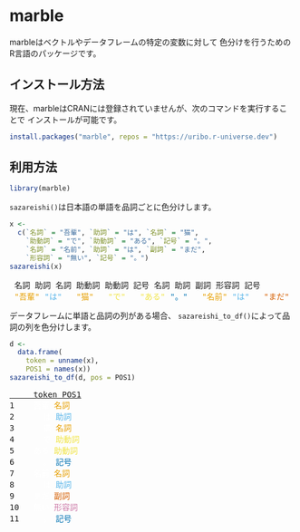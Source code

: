 
<!-- README.md is generated from README.Rmd. Please edit that file -->

# marble

<!-- badges: start -->
<!-- badges: end -->

marbleはベクトルやデータフレームの特定の変数に対して
色分けを行うためのR言語のパッケージです。

## インストール方法

現在、marbleはCRANには登録されていませんが、次のコマンドを実行することで
インストールが可能です。

``` r
install.packages("marble", repos = "https://uribo.r-universe.dev")
```

## 利用方法

``` r
library(marble)
```

`sazareishi()`は日本語の単語を品詞ごとに色分けします。

``` r
x <-
  c(`名詞` = "吾輩", `助詞` = "は", `名詞` = "猫", 
    `助動詞` = "で", `助動詞` = "ある", `記号` = "。", 
    `名詞` = "名前", `助詞` = "は", `副詞` = "まだ", 
    `形容詞` = "無い", `記号` = "。")
sazareishi(x)
```

<pre> 名詞 助詞 名詞 助動詞 助動詞 記号 名詞 助詞 副詞 形容詞 記号
<span style='color:#e69f00;'><span> "吾輩"</span></span><span style='color:#56b4e9;'><span> "は"  </span></span><span style='color:#e69f00;'><span> "猫"  </span></span><span style='color:#f0e442;'><span> "で"  </span></span><span style='color:#f0e442;'><span> "ある"</span></span><span style='color:#0072b2;'><span> "。"  </span></span><span style='color:#e69f00;'><span> "名前"</span></span><span style='color:#56b4e9;'><span> "は"  </span></span><span style='color:#d55e00;'><span> "まだ"</span></span><span style='color:#cc79a7;'><span> "無い"</span></span><span style='color:#0072b2;'><span> "。"  </span></span></pre>

データフレームに単語と品詞の列がある場合、
`sazareishi_to_df()`によって品詞の列を色分けします。

``` r
d <- 
  data.frame(
    token = unname(x),
    POS1 = names(x))
sazareishi_to_df(d, pos = POS1)
```

<pre><span style='text-decoration:underline;'>     token POS1</span>
1   <span style='color:#ffffff;'><span> 吾輩</span></span><span style='color:#e69f00;'><span> 名詞</span></span>
2   <span style='color:#ffffff;'><span>   は</span></span><span style='color:#56b4e9;'><span> 助詞</span></span>
3   <span style='color:#ffffff;'><span>   猫</span></span><span style='color:#e69f00;'><span> 名詞</span></span>
4   <span style='color:#ffffff;'><span>   で</span></span><span style='color:#f0e442;'><span> 助動詞</span></span>
5   <span style='color:#ffffff;'><span> ある</span></span><span style='color:#f0e442;'><span> 助動詞</span></span>
6   <span style='color:#ffffff;'><span>   。</span></span><span style='color:#0072b2;'><span> 記号</span></span>
7   <span style='color:#ffffff;'><span> 名前</span></span><span style='color:#e69f00;'><span> 名詞</span></span>
8   <span style='color:#ffffff;'><span>   は</span></span><span style='color:#56b4e9;'><span> 助詞</span></span>
9   <span style='color:#ffffff;'><span> まだ</span></span><span style='color:#d55e00;'><span> 副詞</span></span>
10  <span style='color:#ffffff;'><span> 無い</span></span><span style='color:#cc79a7;'><span> 形容詞</span></span>
11  <span style='color:#ffffff;'><span>   。</span></span><span style='color:#0072b2;'><span> 記号</span></span>
</pre>
